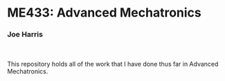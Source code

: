 # ME433: Advanced Mechatronics 
### Joe Harris
</br></br>
This repository holds all of the work that I have done thus far in Advanced Mechatronics.
